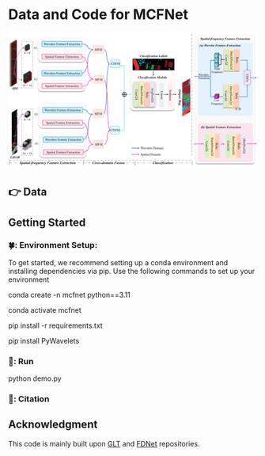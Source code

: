 

# Data and Code for MCFNet


<div align="center">
    <img src="MCFNet.png" alt="framework" width="800"/>
</div>

## 👉 Data



## Getting Started

### 🍀: Environment Setup:

To get started, we recommend setting up a conda environment and installing dependencies via pip. Use the following commands to set up your environment

conda create -n mcfnet python==3.11

conda activate mcfnet

pip install -r requirements.txt

pip install PyWavelets

### 🌸: Run
python demo.py

### 🌿: Citation


## Acknowledgment

This code is mainly built upon [GLT](https://github.com/Ding-Kexin/IEEE_TGRS_GLT-Net) and [FDNet](https://github.com/RSIP-NJUPT/FDNet.git) repositories.



